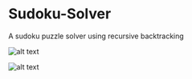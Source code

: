 # Sudoku-Solver
A sudoku puzzle solver using recursive backtracking

![alt text](doc/Screenshot\2019-12-31\11.26.59.png)

![alt text](doc/Screen\Shot\2019-12-31\at\11.27.19\AM.png)
